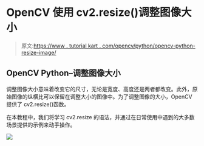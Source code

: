 # OpenCV 使用 cv2.resize()调整图像大小

> 原文:[https://www . tutorial kart . com/opencv/python/opencv-python-resize-image/](https://www.tutorialkart.com/opencv/python/opencv-python-resize-image/)

## OpenCV Python–调整图像大小

调整图像大小意味着改变它的尺寸，无论是宽度、高度还是两者都改变。此外，原始图像的纵横比可以保留在调整大小的图像中。为了调整图像的大小，OpenCV 提供了 cv2.resize()函数。

在本教程中，我们将学习 cv2.resize 的语法，并通过在日常使用中遇到的大多数场景提供的示例来动手操作。

[![](../Images/925da31b32d6bc3827932f6c8afb11bb.png)](https://www.tutorialkart.com/)